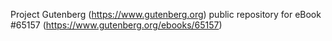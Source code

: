 Project Gutenberg (https://www.gutenberg.org) public repository for
eBook #65157 (https://www.gutenberg.org/ebooks/65157)
